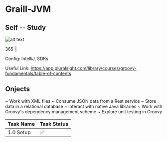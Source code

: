 # Graill-JVM
## Self -- Study


![alt text](https://pbs.twimg.com/profile_images/378800000784852682/6d180ca6647e7f690c2615a86e7c2843_400x400.png)


365-|

Config: IntelliJ, SDKs

Useful Link: https://app.pluralsight.com/library/courses/groovy-fundamentals/table-of-contents

Onjects
-------------
~ Work with XML files
~ Consume JSON data from a Rest service
~ Store data in a relational database
~ Interact with native Java libraries
~ Work with Groovy's dependency management scheme
~ Explore unit testing in Groovy


Task Name  | Task Status 
------------- | -------------
1.0 Setup  | :white_check_mark: 
